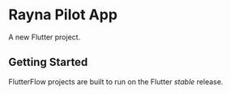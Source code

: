 # Rayna Pilot App

A new Flutter project.

## Getting Started

FlutterFlow projects are built to run on the Flutter _stable_ release.
